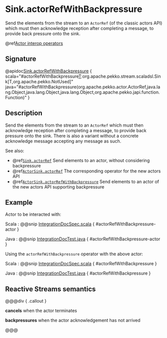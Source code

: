 # Sink.actorRefWithBackpressure

Send the elements from the stream to an `ActorRef` (of the classic actors API) which must then acknowledge reception after completing a message, to provide back pressure onto the sink.

@ref[Actor interop operators](../index.md#actor-interop-operators)

## Signature

@apidoc[Sink.actorRefWithBackpressure](Sink$) { scala="#actorRefWithBackpressure[T](ref:org.apache.pekko.actor.ActorRef,onInitMessage:Any,ackMessage:Any,onCompleteMessage:Any,onFailureMessage:Throwable=&gt;Any):org.apache.pekko.stream.scaladsl.Sink[T,org.apache.pekko.NotUsed]" java="#actorRefWithBackpressure(org.apache.pekko.actor.ActorRef,java.lang.Object,java.lang.Object,java.lang.Object,org.apache.pekko.japi.function.Function)" }

## Description

Send the elements from the stream to an `ActorRef` which must then acknowledge reception after completing a message,
to provide back pressure onto the sink.
There is also a variant without a concrete acknowledge message accepting any message as such.

See also:

* @ref[`Sink.actorRef`](../Sink/actorRef.md) Send elements to an actor, without considering backpressure
* @ref[`ActorSink.actorRef`](../ActorSink/actorRef.md) The corresponding operator for the new actors API
* @ref[`ActorSink.actorRefWithBackpressure`](../ActorSink/actorRefWithBackpressure.md) Send elements to an actor of the new actors API supporting backpressure


## Example

Actor to be interacted with: 

Scala
:   @@snip [IntegrationDocSpec.scala](/docs/src/test/scala/docs/stream/IntegrationDocSpec.scala) { #actorRefWithBackpressure-actor }

Java
:   @@snip [IntegrationDocTest.java](/docs/src/test/java/jdocs/stream/IntegrationDocTest.java) { #actorRefWithBackpressure-actor }

Using the `actorRefWithBackpressure` operator with the above actor:

Scala
:   @@snip [IntegrationDocSpec.scala](/docs/src/test/scala/docs/stream/IntegrationDocSpec.scala) { #actorRefWithBackpressure }

Java
:   @@snip [IntegrationDocTest.java](/docs/src/test/java/jdocs/stream/IntegrationDocTest.java) { #actorRefWithBackpressure }

## Reactive Streams semantics

@@@div { .callout }

**cancels** when the actor terminates

**backpressures** when the actor acknowledgement has not arrived

@@@

